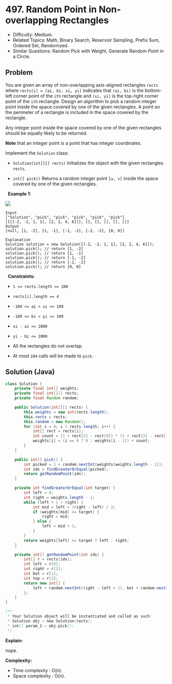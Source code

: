 # 497. Random Point in Non-overlapping Rectangles

- Difficulty: Medium.
- Related Topics: Math, Binary Search, Reservoir Sampling, Prefix Sum, Ordered Set, Randomized.
- Similar Questions: Random Pick with Weight, Generate Random Point in a Circle.

## Problem

You are given an array of non-overlapping axis-aligned rectangles ```rects``` where ```rects[i] = [ai, bi, xi, yi]``` indicates that ```(ai, bi)``` is the bottom-left corner point of the ```ith``` rectangle and ```(xi, yi)``` is the top-right corner point of the ```ith``` rectangle. Design an algorithm to pick a random integer point inside the space covered by one of the given rectangles. A point on the perimeter of a rectangle is included in the space covered by the rectangle.

Any integer point inside the space covered by one of the given rectangles should be equally likely to be returned.

**Note** that an integer point is a point that has integer coordinates.

Implement the ```Solution``` class:


	
- ```Solution(int[][] rects)``` Initializes the object with the given rectangles ```rects```.
	
- ```int[] pick()``` Returns a random integer point ```[u, v]``` inside the space covered by one of the given rectangles.


 
**Example 1:**

![](https://assets.leetcode.com/uploads/2021/07/24/lc-pickrandomrec.jpg)

```
Input
["Solution", "pick", "pick", "pick", "pick", "pick"]
[[[[-2, -2, 1, 1], [2, 2, 4, 6]]], [], [], [], [], []]
Output
[null, [1, -2], [1, -1], [-1, -2], [-2, -2], [0, 0]]

Explanation
Solution solution = new Solution([[-2, -2, 1, 1], [2, 2, 4, 6]]);
solution.pick(); // return [1, -2]
solution.pick(); // return [1, -1]
solution.pick(); // return [-1, -2]
solution.pick(); // return [-2, -2]
solution.pick(); // return [0, 0]
```

 
**Constraints:**


	
- ```1 <= rects.length <= 100```
	
- ```rects[i].length == 4```
	
- ```-109 <= ai < xi <= 109```
	
- ```-109 <= bi < yi <= 109```
	
- ```xi - ai <= 2000```
	
- ```yi - bi <= 2000```
	
- All the rectangles do not overlap.
	
- At most ```104``` calls will be made to ```pick```.



## Solution (Java)

```java
class Solution {
    private final int[] weights;
    private final int[][] rects;
    private final Random random;

    public Solution(int[][] rects) {
        this.weights = new int[rects.length];
        this.rects = rects;
        this.random = new Random();
        for (int i = 0; i < rects.length; i++) {
            int[] rect = rects[i];
            int count = (1 + rect[2] - rect[0]) * (1 + rect[3] - rect[1]);
            weights[i] = (i == 0 ? 0 : weights[i - 1]) + count;
        }
    }

    public int[] pick() {
        int picked = 1 + random.nextInt(weights[weights.length - 1]);
        int idx = findGreaterOrEqual(picked);
        return getRandomPoint(idx);
    }

    private int findGreaterOrEqual(int target) {
        int left = 0;
        int right = weights.length - 1;
        while (left + 1 < right) {
            int mid = left + (right - left) / 2;
            if (weights[mid] >= target) {
                right = mid;
            } else {
                left = mid + 1;
            }
        }
        return weights[left] >= target ? left : right;
    }

    private int[] getRandomPoint(int idx) {
        int[] r = rects[idx];
        int left = r[0];
        int right = r[2];
        int bot = r[1];
        int top = r[3];
        return new int[] {
            left + random.nextInt(right - left + 1), bot + random.nextInt(top - bot + 1)
        };
    }
}

/**
 * Your Solution object will be instantiated and called as such:
 * Solution obj = new Solution(rects);
 * int[] param_1 = obj.pick();
 */
```

**Explain:**

nope.

**Complexity:**

* Time complexity : O(n).
* Space complexity : O(n).

